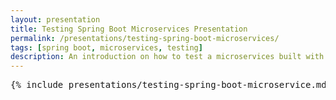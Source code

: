 ```yaml
---
layout: presentation
title: Testing Spring Boot Microservices Presentation
permalink: /presentations/testing-spring-boot-microservices/
tags: [spring boot, microservices, testing]
description: An introduction on how to test a microservices built with Spring Boot and using a classical layered architecture
---
```


<pre>{% include presentations/testing-spring-boot-microservice.md %}</pre>
